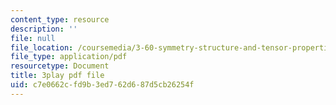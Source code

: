 ```yaml
---
content_type: resource
description: ''
file: null
file_location: /coursemedia/3-60-symmetry-structure-and-tensor-properties-of-materials-fall-2005/c7e0662cfd9b3ed762d687d5cb26254f_7rm5sVtj-hs.pdf
file_type: application/pdf
resourcetype: Document
title: 3play pdf file
uid: c7e0662c-fd9b-3ed7-62d6-87d5cb26254f
---
```

